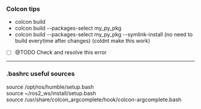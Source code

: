 ### Colcon tips

- colcon build
- colcon build --packages-select my_py_pkg
- colcon build --packages-select my_py_pkg --symlink-install (no need to build everytime after changes) (coldnt make this work)
- [ ] @TODO Check and resolve this error

* * *

### .bashrc useful sources

source /opt/ros/humble/setup.bash  
source ~/ros2_ws/install/setup.bash  
source /usr/share/colcon_argcomplete/hook/colcon-argcomplete.bash